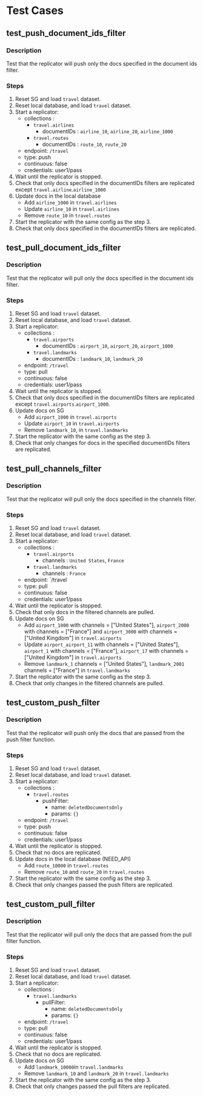 # Test Cases

## test_push_document_ids_filter

### Description

Test that the replicator will push only the docs specified in the document ids filter.

### Steps

1. Reset SG and load `travel` dataset.
2. Reset local database, and load `travel` dataset.
3. Start a replicator: 
    * collections : 
      * `travel.airlines`
         * documentIDs : `airline_10`, `airline_20`, `airline_1000`
      * `travel.routes`
         * documentIDs : `route_10`, `route_20`
    * endpoint: `/travel`
    * type: push
    * continuous: false
    * credentials: user1/pass
3. Wait until the replicator is stopped.
4. Check that only docs specified in the documentIDs filters are replicated except `travel.airline`.`airline_1000`
5. Update docs in the local database
   * Add `airline_1000` in `travel.airlines`
   * Update `airline_10` in `travel.airlines`
   * Remove `route_10` in `travel.routes`
6. Start the replicator with the same config as the step 3.
7. Check that only docs specified in the documentIDs filters are replicated.

## test_pull_document_ids_filter

### Description

Test that the replicator will pull only the docs specified in the document ids filter.

### Steps

1. Reset SG and load `travel` dataset.
2. Reset local database, and load `travel` dataset.
3. Start a replicator: 
    * collections : 
      * `travel.airports`
         * documentIDs : `airport_10`, `airport_20`, `airport_1000`
      * `travel.landmarks`
         * documentIDs : `landmark_10`, `landmark_20`
    * endpoint: `/travel`
    * type: pull
    * continuous: false
    * credentials: user1/pass
4. Wait until the replicator is stopped.
5. Check that only docs specified in the documentIDs filters are replicated except `travel.airports`.`airport_1000`.
6. Update docs on SG
   * Add `airport_1000` in `travel.airports`
   * Update `airport_10` in `travel.airports`
   * Remove `landmark_10`, in `travel.landmarks`
7. Start the replicator with the same config as the step 3.
8. Check that only changes for docs in the specified documentIDs filters are replicated.

## test_pull_channels_filter

### Description

Test that the replicator will pull only the docs specified in the channels filter.

### Steps

1. Reset SG and load `travel` dataset.
2. Reset local database, and load `travel` dataset.
3. Start a replicator: 
    * collections : 
      * `travel.airports`
         * channels : `United States`, `France`
      * `travel.landmarks`
         * channels : `France`
    * endpoint: `/travel
    * type: pull
    * continuous: false
    * credentials: user1/pass
4. Wait until the replicator is stopped.
5. Check that only docs in the filtered channels are pulled.
6. Update docs on SG
   * Add `airport_1000` with channels = ["United States"], `airport_2000` with channels = ["France"] and `airport_3000` with channels = ["United Kingdom"] in `travel.airports`
   * Update `airport_airport_11` with channels = ["United States"], `airport_1` with channels = ["France"], `airport_17` with channels = ["United Kingdom"] in `travel.airports`
   * Remove `landmark_1` channels = ["United States"], `landmark_2001` channels = ["France"] in `travel.landmarks`
7. Start the replicator with the same config as the step 3.
8. Check that only changes in the filtered channels are pulled.

## test_custom_push_filter

### Description

Test that the replicator will push only the docs that are passed from the push filter function.

### Steps

1. Reset SG and load `travel` dataset.
2. Reset local database, and load `travel` dataset.
3. Start a replicator: 
    * collections : 
      * `travel.routes`
         * pushFilter:  
            * name: `deletedDocumentsOnly`
            * params: `{}`
    * endpoint: `/travel`
    * type: push
    * continuous: false
    * credentials: user1/pass
4. Wait until the replicator is stopped.
5. Check that no docs are replicated.
6. Update docs in the local database (NEED_API)
   * Add `route_10000` in `travel.routes`
   * Remove `route_10` and `route_20` in `travel.routes`
7. Start the replicator with the same config as the step 3.
8. Check that only changes passed the push filters are replicated.

## test_custom_pull_filter

### Description

Test that the replicator will pull only the docs that are passed from the pull filter function.

### Steps

1. Reset SG and load `travel` dataset.
2. Reset local database, and load `travel` dataset.
3. Start a replicator: 
    * collections : 
      * `travel.landmarks`
         * pullFilter:  
            * name: `deletedDocumentsOnly`
            * params: `{}`
    * endpoint: `/travel`
    * type: pull
    * continuous: false
    * credentials: user1/pass
4. Wait until the replicator is stopped.
5. Check that no docs are replicated.
6. Update docs on SG
   * Add `landmark_10000`in `travel.landmarks`
   * Remove `landmark_10` and `landmark_20` in `travel.landmarks`
7. Start the replicator with the same config as the step 3.
8. Check that only changes passed the pull filters are replicated.
